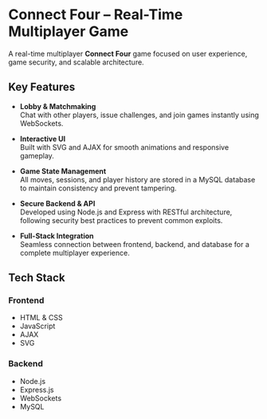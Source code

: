 # Connect Four – Real-Time Multiplayer Game

A real-time multiplayer **Connect Four** game focused on user experience, game security, and scalable architecture.

## Key Features

- **Lobby & Matchmaking**  
  Chat with other players, issue challenges, and join games instantly using WebSockets.

- **Interactive UI**  
  Built with SVG and AJAX for smooth animations and responsive gameplay.

- **Game State Management**  
  All moves, sessions, and player history are stored in a MySQL database to maintain consistency and prevent tampering.

- **Secure Backend & API**  
  Developed using Node.js and Express with RESTful architecture, following security best practices to prevent common exploits.

- **Full-Stack Integration**  
  Seamless connection between frontend, backend, and database for a complete multiplayer experience.

## Tech Stack

### Frontend
- HTML & CSS  
- JavaScript  
- AJAX  
- SVG  

### Backend
- Node.js  
- Express.js  
- WebSockets  
- MySQL  
